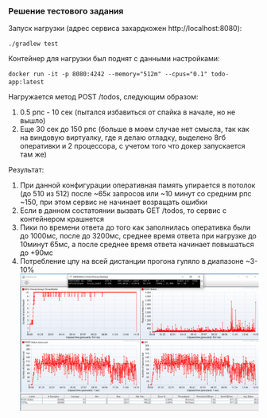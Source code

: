 ### Решение тестового задания

Запуск нагрузки (адрес сервиса захардкожен http://localhost:8080):
```declarative
./gradlew test
```
Контейнер для нагрузки был поднят с данными настройками:
```declarative
docker run -it -p 8080:4242 --memory="512m" --cpus="0.1" todo-app:latest
```
Нагружается метод POST /todos, следующим образом:
1) 0.5 рпс - 10 сек (пытался избавиться от спайка в начале, но не вышло)
2) Еще 30 сек до 150 рпс (больше в моем случае нет смысла, так как на виндовую виртуалку, где я делаю отладку, выделено 8гб оперативки и 2 процессора, с учетом того что докер запускается там же)

Результат:
1) При данной конфигурации оперативная память упирается в потолок (до 510 из 512) после ~65к запросов или ~10 минут со средним рпс ~150, при этом сервис не начинает возращать ошибки
2) Если в данном состатоянии вызвать GET /todos, то сервис с контейнером крашнется
3) Пики по времени ответа до того как заполнилась оперативка были до 1000мс, после до 3200мс, среднее время ответа при нагрузке до 10минут 65мс, а после среднее время ответа начинает повышаться до +90мс
4) Потребление цпу на всей дистанции прогона гуляло в диапазоне ~3-10%
![load_result.png](load_result.png)